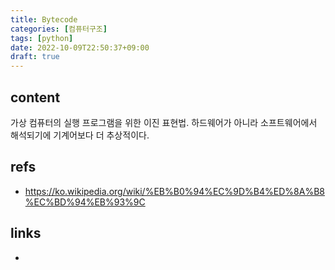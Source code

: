 ```yaml
---
title: Bytecode
categories: [컴퓨터구조]
tags: [python]
date: 2022-10-09T22:50:37+09:00
draft: true
---
```


## content
가상 컴퓨터의 실행 프로그램을 위한 이진 표현법. 하드웨어가 아니라 소프트웨어에서 해석되기에 기계어보다 더 추상적이다.




## refs
- https://ko.wikipedia.org/wiki/%EB%B0%94%EC%9D%B4%ED%8A%B8%EC%BD%94%EB%93%9C


## links
- 

